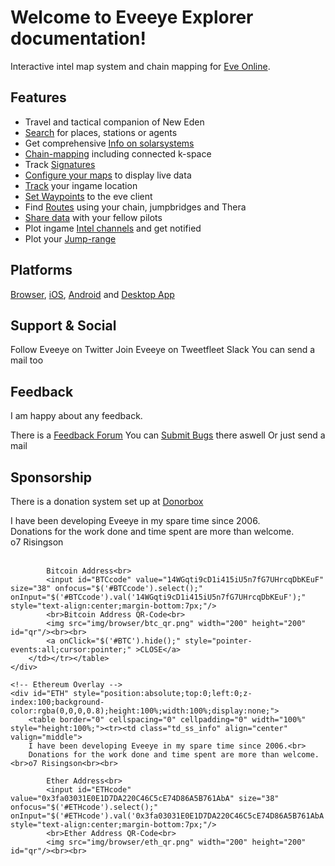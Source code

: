 # Welcome to Eveeye Explorer documentation!


Interactive intel map system and chain mapping for [Eve Online](https://www.eveonline.com/signup?invc=fcca28f2-af9d-4435-90e7-b7209bc66497).

## Features

 - Travel and tactical companion of New Eden
 - [Search](https://eveeye.readthedocs.io/en/latest/user-interface/search/) for places, stations or agents
 - Get comprehensive [Info on solarsystems](https://eveeye.readthedocs.io/en/latest/user-interface/solarsystem-info/)
 - [Chain-mapping](https://eveeye.readthedocs.io/en/latest/map/chain-mapping/) including connected k-space
 - Track [Signatures](https://eveeye.readthedocs.io/en/latest/sharing/signatures/)
 - [Configure your maps](https://eveeye.readthedocs.io/en/latest/map/map-options-overview/) to display live data
 - [Track](https://eveeye.readthedocs.io/en/latest/sync/client-synchronisation/) your ingame location
 - [Set Waypoints](https://eveeye.readthedocs.io/en/latest/sync/client-synchronisation/) to the eve client
 - Find [Routes](https://eveeye.readthedocs.io/en/latest/user-interface/settings/) using your chain, jumpbridges and Thera
 - [Share data](https://eveeye.readthedocs.io/en/latest/sharing/data-sharing-overview/) with your fellow pilots
 - Plot ingame [Intel channels](https://eveeye.readthedocs.io/en/latest/sharing/intel-channels/) and get notified 
 - Plot your [Jump-range](https://eveeye.readthedocs.io/en/latest/user-interface/settings/)

## Platforms

[Browser](https://eveeye.com), [iOS](https://apps.apple.com/us/app/eveeye-for-eve-online/id1163904317), [Android](https://play.google.com/store/apps/details?id=com.eveeye&hl=en) and [Desktop App](https://eveeye.readthedocs.io/en/latest/desktop-app/)

## Support & Social

Follow Eveeye on <a href="twitter://user?screen_name=eveeyemaps" style="text-decoration:none;pointer-events:all"><span class="help_links">Twitter</span></a>
Join Eveeye on <a href="slack://channel?team=T03CDJ6FV&id=C49UXSC73" style="text-decoration:none;pointer-events:all"><span class="help_links">Tweetfleet Slack</span></a>
You can <a href="mailto:risingson@eveeye.com" style="text-decoration:none;pointer-events:all"><span class="help_links">send a mail</span></a> too

## Feedback
I am happy about any feedback.

There is a [Feedback Forum](https://feedback.userreport.com/7ab42bbb-8bf8-4955-9573-c0b1213b1ba7/#ideas/popular)
You can [Submit Bugs](https://feedback.userreport.com/7ab42bbb-8bf8-4955-9573-c0b1213b1ba7/#submit/bug) there aswell
Or just <a href="mailto:risingson@eveeye.com" style="text-decoration:none;pointer-events:all"><span class="help_links">send a mail</span></a>

## Sponsorship
There is a donation system set up at [Donorbox](https://donorbox.org/eveeye)

I have been developing Eveeye in my spare time since 2006.<br>
        Donations for the work done and time spent are more than welcome.<br>o7 Risingson<br><br>

            Bitcoin Address<br>
            <input id="BTCcode" value="14WGqti9cD1i415iU5n7fG7UHrcqDbKEuF" size="38" onfocus="$('#BTCcode').select();" onInput="$('#BTCcode').val('14WGqti9cD1i415iU5n7fG7UHrcqDbKEuF');" style="text-align:center;margin-bottom:7px;"/>
            <br>Bitcoin Address QR-Code<br>
            <img src="img/browser/btc_qr.png" width="200" height="200" id="qr"/><br><br>
            <a onClick="$('#BTC').hide();" style="pointer-events:all;cursor:pointer;" >CLOSE</a>
        </td></tr></table>
    </div>    
    
    <!-- Ethereum Overlay -->
    <div id="ETH" style="position:absolute;top:0;left:0;z-index:100;background-color:rgba(0,0,0,0.8);height:100%;width:100%;display:none;">
        <table border="0" cellspacing="0" cellpadding="0" width="100%" style="height:100%;"><tr><td class="td_ss_info" align="center" valign="middle">
        I have been developing Eveeye in my spare time since 2006.<br>
        Donations for the work done and time spent are more than welcome.<br>o7 Risingson<br><br>

            Ether Address<br>
            <input id="ETHcode" value="0x3fa03031E0E1D7DA220C46C5cE74D86A5B761AbA" size="38" onfocus="$('#ETHcode').select();" onInput="$('#ETHcode').val('0x3fa03031E0E1D7DA220C46C5cE74D86A5B761AbA');" style="text-align:center;margin-bottom:7px;"/>
            <br>Ether Address QR-Code<br>
            <img src="img/browser/eth_qr.png" width="200" height="200" id="qr"/><br><br>



<!--stackedit_data:
eyJoaXN0b3J5IjpbMTA1MzU2MTg3NSwxNDYzODczOTY0LDE2Nz
AyNTU1MzAsMTA2NjE1NTEyMiwtMTQyMzIyMDksLTE0NDM4Nzcy
MjZdfQ==
-->